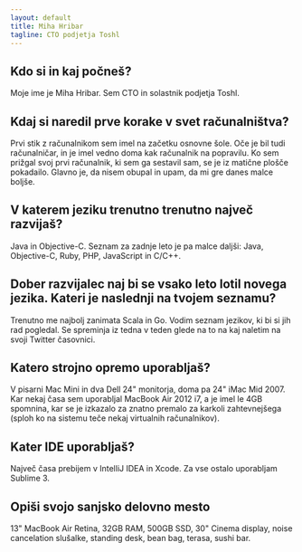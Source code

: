 ```yaml
---
layout: default
title: Miha Hribar
tagline: CTO podjetja Toshl
---
```


## Kdo si in kaj počneš?

Moje ime je Miha Hribar. Sem CTO in solastnik podjetja Toshl.

## Kdaj si naredil prve korake v svet računalništva?

Prvi stik z računalnikom sem imel na začetku osnovne šole. Oče je bil tudi računalničar, in je imel vedno doma kak računalnik na popravilu. Ko sem prižgal svoj prvi računalnik, ki sem ga sestavil sam, se je iz matične plošče pokadailo. Glavno je, da nisem obupal in upam, da mi gre danes malce boljše.

## V katerem jeziku trenutno trenutno največ razvijaš?

Java in Objective-C. Seznam za zadnje leto je pa malce daljši: Java, Objective-C, Ruby, PHP, JavaScript in C/C++.

## Dober razvijalec naj bi se vsako leto lotil novega jezika. Kateri je naslednji na tvojem seznamu?

Trenutno me najbolj zanimata Scala in Go. Vodim seznam jezikov, ki bi si jih rad pogledal. Se spreminja iz tedna v teden glede na to na kaj naletim na svoji Twitter časovnici.

## Katero strojno opremo uporabljaš?

V pisarni Mac Mini in dva Dell 24" monitorja, doma pa 24" iMac Mid 2007. Kar nekaj časa sem uporabljal MacBook Air 2012 i7, a je imel le 4GB spomnina, kar se je izkazalo za znatno premalo za karkoli zahtevnejšega (sploh ko na sistemu teče nekaj virtualnih računalnikov).

## Kater IDE uporabljaš?

Največ časa prebijem v IntelliJ IDEA in Xcode. Za vse ostalo uporabljam Sublime 3.

## Opiši svojo sanjsko delovno mesto

13" MacBook Air Retina, 32GB RAM, 500GB SSD, 30" Cinema display, noise cancelation slušalke, standing desk, bean bag, terasa, sushi bar.